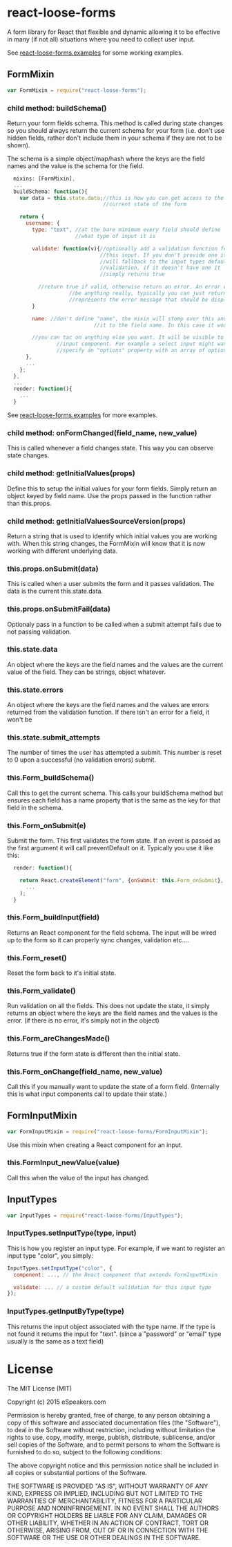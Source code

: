 # react-loose-forms
A form library for React that flexible and dynamic allowing it to be effective in many (if not all) situations where you need to collect user input.

See [react-loose-forms.examples](https://github.com/espeakers/react-loose-forms.examples) for some working examples.

## FormMixin
```js
var FormMixin = require("react-loose-forms");
```

### child method: buildSchema()
Return your form fields schema. This method is called during state changes so you should always return the current schema for your form (i.e. don't use hidden fields, rather don't include them in your schema if they are not to be shown).

The schema is a simple object/map/hash  where the keys are the field names and the value is the schema for the field. 

```js
  mixins: [FormMixin],
  ...
  buildSchema: function(){
    var data = this.state.data;//this is how you can get access to the
                               //current state of the form

    return {
      username: {
        type: "text", //at the bare minimum every field should define
                      //what type of input it is

        validate: function(v){//optionally add a validation function for
                              //this input. If you don't provide one it
                              //will fallback to the input types default
                              //validation, if it doesn't have one it
                              //simply returns true

          //return true if valid, otherwise return an error. An error can
					//be anything really, typically you can just return a string that
					//represents the error message that should be displayed to the user.
        }

        name: //don't define "name", the mixin will stomp over this and set
							//it to the field name. In this case it would be "username"

        //you can tac on anything else you want. It will be visible to the
				//input component. For example a select input might want you to
				//specify an "options" property with an array of options to select from
      },
      ...
    };
  },
  ...
  render: function(){
    ...
  }
```
See [react-loose-forms.examples](https://github.com/espeakers/react-loose-forms.examples) for more examples.


### child method: onFormChanged(field\_name, new\_value)
This is called whenever a field changes state. This way you can observe state changes.

### child method: getInitialValues(props)
Define this to setup the initial values for your form fields. Simply return an object keyed by field name. Use the props passed in the function rather than this.props.

### child method: getInitialValuesSourceVersion(props)
Return a string that is used to identify which initial values you are working with. When this string changes, the FormMixin will know that it is now working with different underlying data.

### this.props.onSubmit(data)
This is called when a user submits the form and it passes validation. The data is the current this.state.data.

### this.props.onSubmitFail(data)
Optionaly pass in a function to be called when a submit attempt fails due to not passing validation.

### this.state.data
An object where the keys are the field names and the values are the current value of the field. They can be strings, object whatever.

### this.state.errors
An object where the keys are the field names and the values are errors returned from the validation function. If there isn't an error for a field, it won't be

### this.state.submit\_attempts
The number of times the user has attempted a submit. This number is reset to 0 upon a successful (no validation errors) submit.

### this.Form\_buildSchema()
Call this to get the current schema. This calls your buildSchema method but ensures each field has a name property that is the same as the key for that field in the schema.

### this.Form\_onSubmit(e)
Submit the form. This first validates the form state. If an event is passed as the first argument it will call preventDefault on it. Typically you use it like this:
```js
  render: function(){

    return React.createElement("form", {onSubmit: this.Form_onSubmit},
      ...
    );
  }
```

### this.Form\_buildInput(field)
Returns an React component for the field schema. The input will be wired up to the form so it can properly sync changes, validation etc....


### this.Form\_reset()
Reset the form back to it's initial state.

### this.Form\_validate()
Run validation on all the fields. This does not update the state, it simply returns an object where the keys are the field names and the values is the error. (if there is no error, it's simply not in the object)

### this.Form\_areChangesMade()
Returns true if the form state is different than the initial state.


### this.Form\_onChange(field\_name, new\_value)
Call this if you manually want to update the state of a form field. (Internally this is what input components call to update their state.)


## FormInputMixin
```js
var FormInputMixin = require("react-loose-forms/FormInputMixin");
```
Use this mixin when creating a React component for an input.

### this.FormInput\_newValue(value)
Call this when the value of the input has changed.

## InputTypes
```js
var InputTypes = require("react-loose-forms/InputTypes");
```

### InputTypes.setInputType(type, input)
This is how you register an input type. For example, if we want to register an input type "color", you simply:
```js
InputTypes.setInputType("color", {
  component: ..., // the React component that extends FormInputMixin

  validate: ... // a custom default validation for this input type
});
```

### InputTypes.getInputByType(type)
This returns the input object associated with the type name. If the type is not found it returns the input for "text". (since a "password" or "email" type usually is the same as a text field)

# License

The MIT License (MIT)

Copyright (c) 2015 eSpeakers.com

Permission is hereby granted, free of charge, to any person obtaining a copy
of this software and associated documentation files (the "Software"), to deal
in the Software without restriction, including without limitation the rights
to use, copy, modify, merge, publish, distribute, sublicense, and/or sell
copies of the Software, and to permit persons to whom the Software is
furnished to do so, subject to the following conditions:

The above copyright notice and this permission notice shall be included in all
copies or substantial portions of the Software.

THE SOFTWARE IS PROVIDED "AS IS", WITHOUT WARRANTY OF ANY KIND, EXPRESS OR
IMPLIED, INCLUDING BUT NOT LIMITED TO THE WARRANTIES OF MERCHANTABILITY,
FITNESS FOR A PARTICULAR PURPOSE AND NONINFRINGEMENT. IN NO EVENT SHALL THE
AUTHORS OR COPYRIGHT HOLDERS BE LIABLE FOR ANY CLAIM, DAMAGES OR OTHER
LIABILITY, WHETHER IN AN ACTION OF CONTRACT, TORT OR OTHERWISE, ARISING FROM,
OUT OF OR IN CONNECTION WITH THE SOFTWARE OR THE USE OR OTHER DEALINGS IN THE
SOFTWARE.
